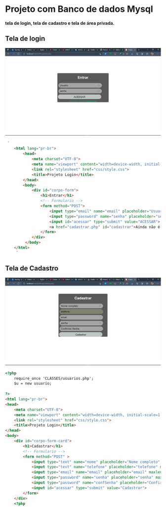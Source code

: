 # Projeto com Banco de dados Mysql
#### tela de login, tela de cadastro e tela de área privada.
## Tela de login

![Tela de Login](https://github.com/BrunoLima-dev/Sistema-de-cadastro/blob/main/index.png)

```html
 `
    <html lang="pr-br">
        <head>
            <meta charset="UTF-8">     
            <meta name="viewport" content="width=device-width, initial-scale=1.0">
            <link rel="stylesheet" href="css/style.css">
            <title>Projeto Login</title>
        </head>
        <body>
            <div id="corpo-form">
                <h1>Entrar</h1>
                <!-- Formulario -->
                <form method="POST">
                    <input type="email" name="email" placeholder="Usuario">
                    <input type="password" name="senha" placeholder="senha">
                    <input id="acessar" type="submit" value="ACESSAR">
                    <a href="cadastrar.php" id="cadastrar">Ainda não é escrito?<strong>Cadastre-se!</strong></a>
                </form>
            </div>
         </body>
    </html>
     `
```

## Tela de Cadastro

![tela de cadastro](https://github.com/BrunoLima-dev/Sistema-de-cadastro/blob/main/cadastrar.png)

```html
<?php
    require_once 'CLASSES/usuarios.php';
    $u = new usuario;

?>
<html lang="pr-br">
<head>
    <meta charset="UTF-8">    
    <meta name="viewport" content="width=device-width, initial-scale=1.0">
    <link rel="stylesheet" href="css/style.css">
    <title>Projeto Login</title>
</head>
<body>
    <div id="corpo-form-card">
        <h1>Cadastrar</h1>
        <!-- Formulario -->
        <form method="POST" >
            <input type="text" name="nome" placeholder="Nome completo" maxlength="30">
            <input type="text" name="telefone" placeholder="telefone" maxlength="30">
            <input type="email" name="email" placeholder="email" maxlength="40">
            <input type="password" name="senha" placeholder="senha" maxlength="15">
            <input type="password" name="confSenha" placeholder="Confirmar Senha">
            <input id="acessar" type="submit" value="Cadastrar"> 
        </form>         
    </div>
    <?php
```
